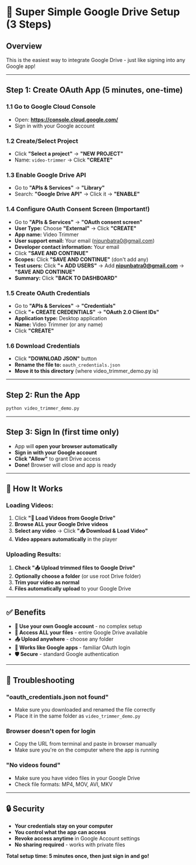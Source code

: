 # 🚀 Super Simple Google Drive Setup (3 Steps)

## Overview
This is the easiest way to integrate Google Drive - just like signing into any Google app!

---

## Step 1: Create OAuth App (5 minutes, one-time)

### 1.1 Go to Google Cloud Console
- Open: **https://console.cloud.google.com/**
- Sign in with your Google account

### 1.2 Create/Select Project
- Click **"Select a project"** → **"NEW PROJECT"**
- Name: `video-trimmer` → Click **"CREATE"**

### 1.3 Enable Google Drive API
- Go to **"APIs & Services"** → **"Library"**
- Search: **"Google Drive API"** → Click it → **"ENABLE"**

### 1.4 Configure OAuth Consent Screen (Important!)
- Go to **"APIs & Services"** → **"OAuth consent screen"**
- **User Type:** Choose **"External"** → Click **"CREATE"**
- **App name:** Video Trimmer
- **User support email:** Your email (nipunbatra0@gmail.com)
- **Developer contact information:** Your email
- Click **"SAVE AND CONTINUE"**
- **Scopes:** Click **"SAVE AND CONTINUE"** (don't add any)
- **Test users:** Click **"+ ADD USERS"** → Add **nipunbatra0@gmail.com** → **"SAVE AND CONTINUE"**
- **Summary:** Click **"BACK TO DASHBOARD"**

### 1.5 Create OAuth Credentials  
- Go to **"APIs & Services"** → **"Credentials"**
- Click **"+ CREATE CREDENTIALS"** → **"OAuth 2.0 Client IDs"**
- **Application type:** Desktop application
- **Name:** Video Trimmer (or any name)
- Click **"CREATE"**

### 1.6 Download Credentials
- Click **"DOWNLOAD JSON"** button
- **Rename the file to:** `oauth_credentials.json`
- **Move it to this directory** (where video_trimmer_demo.py is)

---

## Step 2: Run the App
```bash
python video_trimmer_demo.py
```

---

## Step 3: Sign In (first time only)
- App will **open your browser automatically**
- **Sign in with your Google account**
- **Click "Allow"** to grant Drive access
- **Done!** Browser will close and app is ready

---

## 🎉 How It Works

### **Loading Videos:**
1. Click **"🔄 Load Videos from Google Drive"**
2. **Browse ALL your Google Drive videos**
3. **Select any video** → Click **"📥 Download & Load Video"**
4. **Video appears automatically** in the player

### **Uploading Results:**
1. **Check "📤 Upload trimmed files to Google Drive"**
2. **Optionally choose a folder** (or use root Drive folder)
3. **Trim your video as normal**
4. **Files automatically upload** to your Google Drive

---

## ✅ Benefits

- **🔐 Use your own Google account** - no complex setup
- **📁 Access ALL your files** - entire Google Drive available
- **📤 Upload anywhere** - choose any folder
- **🔄 Works like Google apps** - familiar OAuth login
- **🛡️ Secure** - standard Google authentication

---

## 🔧 Troubleshooting

### "oauth_credentials.json not found"
- Make sure you downloaded and renamed the file correctly
- Place it in the same folder as `video_trimmer_demo.py`

### Browser doesn't open for login
- Copy the URL from terminal and paste in browser manually
- Make sure you're on the computer where the app is running

### "No videos found"
- Make sure you have video files in your Google Drive
- Check file formats: MP4, MOV, AVI, MKV

---

## 🔒 Security

- **Your credentials stay on your computer**
- **You control what the app can access**
- **Revoke access anytime** in Google Account settings
- **No sharing required** - works with private files

**Total setup time: 5 minutes once, then just sign in and go!**